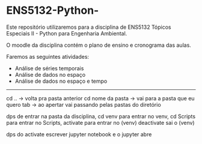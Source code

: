 # ENS5132-Python-

Este repositório utilizaremos para a disciplina de ENS5132 Tópicos Especiais II - Python para Engenharia Ambiental.

O moodle da disciplina contém o plano de ensino e cronograma das aulas.

Faremos as seguintes atividades:

- Análise de séries temporais
- Análise de dados no espaço
- Análise de dados no espaço e tempo




--------------------------------------------
cd .. -> volta pra pasta anterior
cd nome da pasta -> vai para a pasta que eu quero
tab -> ao apertar vai passando pelas pastas do diretório

dps de entrar na pasta da disciplina, cd venv para entrar no venv, cd Scripts para entrar no Scripts, activate para entrar no (venv)
deactivate sai o (venv)

dps do activate escrever jupyter notebook e o jupyter abre